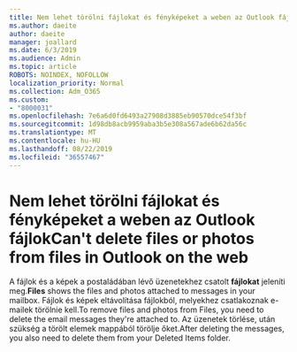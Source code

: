 ```yaml
---
title: Nem lehet törölni fájlokat és fényképeket a weben az Outlook fájlok
ms.author: daeite
author: daeite
manager: joallard
ms.date: 6/3/2019
ms.audience: Admin
ms.topic: article
ROBOTS: NOINDEX, NOFOLLOW
localization_priority: Normal
ms.collection: Adm_O365
ms.custom:
- "8000031"
ms.openlocfilehash: 7e6a6d0fd6493a27908d3885eb90570dce54f3bf
ms.sourcegitcommit: 1d98db8acb9959aba3b5e308a567ade6b62da56c
ms.translationtype: MT
ms.contentlocale: hu-HU
ms.lasthandoff: 08/22/2019
ms.locfileid: "36557467"
---
```

# <a name="cant-delete-files-or-photos-from-files-in-outlook-on-the-web"></a><span data-ttu-id="73538-102">Nem lehet törölni fájlokat és fényképeket a weben az Outlook fájlok</span><span class="sxs-lookup"><span data-stu-id="73538-102">Can't delete files or photos from files in Outlook on the web</span></span>

<span data-ttu-id="73538-103">A fájlok és a képek a postaládában lévő üzenetekhez csatolt **fájlokat** jeleníti meg.</span><span class="sxs-lookup"><span data-stu-id="73538-103">**Files** shows the files and photos attached to messages in your mailbox.</span></span> <span data-ttu-id="73538-104">Fájlok és képek eltávolítása fájlokból, melyekhez csatlakoznak e-mailek törölnie kell.</span><span class="sxs-lookup"><span data-stu-id="73538-104">To remove files and photos from Files, you need to delete the email messages they're attached to.</span></span> <span data-ttu-id="73538-105">Az üzenetek törlése, után szükség a törölt elemek mappából törölje őket.</span><span class="sxs-lookup"><span data-stu-id="73538-105">After deleting the messages, you also need to delete them from your Deleted Items folder.</span></span>